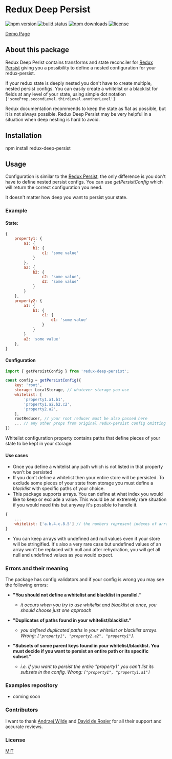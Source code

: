 # Redux Deep Persist 

[![npm version](https://img.shields.io/npm/v/redux-deep-persist?style=flat-square)](https://img.shields.io/npm/v/redux-deep-persist) [![build status](https://img.shields.io/github/actions/workflow/status/PiotrKujawa/redux-deep-persist/build.yml?branch=master)](https://img.shields.io/github/actions/workflow/status/PiotrKujawa/redux-deep-persist/build.yml?branch=master) [![npm downloads](https://img.shields.io/npm/dw/redux-deep-persist?style=flat-square)](https://img.shields.io/npm/dw/redux-deep-persist) [![license](https://img.shields.io/github/license/PiotrKujawa/redux-deep-persist?style=flat-square)](https://img.shields.io/github/license/PiotrKujawa/redux-deep-persist)

<a href="https://rdp-demo.net" target="_blank">Demo Page</a>

## About this package

Redux Deep Perist contains transforms and state reconciler for [Redux Persist](https://www.npmjs.com/package/redux-persist) giving you a possibility to define a nested configuration for your redux-persist.

If your redux state is deeply nested you don't have to create multiple, nested persist configs. You can easily create a whitelist or a blacklist for fields at any level of your state, using simple dot notation `['someProp.secondLevel.thirdLevel.anotherLevel']`

Redux documentation recommends to keep the state as flat as possible, but it is not always possible. Redux Deep Persist may be very helpful in a situation when deep nesting is hard to avoid.

## Installation

npm install redux-deep-persist

## Usage

Configuration is similar to the [Redux Persist](https://github.com/rt2zz/redux-persist#basic-usage), the only difference is you don't have to define nested persist configs. You can use _getPersistConfig_ which will return the correct configuration you need.

It doesn't matter how deep you want to persist your state.

### Example

#### State:
```js
{
    property1: {
        a1: {
            b1: {
                c1: 'some value'
            }
        },
        a2: {
            b2: {
                c2: 'some value',
                d2: 'some value'
            }
        }
    },
    property2: {
        a1: {
            b1: {
                c1: {
                    d1: 'some value'
                }
            }
        }
        a2: 'some value'
    },
}
```

#### Configuration

```js
import { getPersistConfig } from 'redux-deep-persist';

const config = getPersistConfig({
    key: 'root',
    storage: LocalStorage, // whatever storage you use
    whitelist: [
        'property1.a1.b1',  
        'property1.a2.b2.c2',  
        'property2.a2',
    ],
    rootReducer, // your root reducer must be also passed here
    ... // any other props from original redux-persist config omitting the state reconciler
})
```

Whitelist configuration property contains paths that define pieces of your state to be kept in your storage.

#### Use cases
* Once you define a whitelist any path which is not listed in that property won't be persisted
* If you don't define a whitelist then your entire store will be persisted. To exclude some pieces of your state from storage you must define a _blacklist_ with specific paths of your choice.
* This package supports arrays. You can define at what index you would like to keep or exclude a value. This would be an extremely rare situation if you would need this but anyway it's possible to handle it.

```js
{
    ...
    whitelist: ['a.b.4.c.8.5'] // the numbers represent indexes of arrays
}
```
* You can keep arrays with undefined and null values even if your store will be stringified. It's also a very rare case but undefined values of an array won't be replaced with null and after rehydration, you will get all null and undefined values as you would expect.

### Errors and their meaning
The package has config validators and if your config is wrong you may see the following errors:

* **"You should not define a whitelist and blacklist in parallel."**
    - _it occurs when you try to use whitelist and blacklist at once, you should choose just one approach_

* **"Duplicates of paths found in your whitelist/blacklist."**
    - _you defined duplicated paths in your whitelist or blacklist arrays. Wrong: ```["property1", "property2.a2", "property1"]```._

* **"Subsets of some parent keys found in your whitelist/blacklist. You must decide if you want to persist an entire path or its specific subset."**
    - _i.e. if you want to persist the entire "property1" you can't list its subsets in the config. Wrong: ```["property1", "property1.a1"]```_

### Examples repository
- coming soon

### Contributors
 I want to thank <a href="https://github.com/andrzejWilde" target="_blank">Andrzej Wilde</a> and <a href="https://github.com/ddrcode" target="_blank">David de Rosier</a> for all their support and accurate reviews.

### License
[MIT](https://opensource.org/licenses/MIT)





